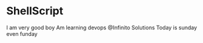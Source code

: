 # ShellScript
I am very good boy
Am learning devops @Infinito Solutions
Today is sunday even funday
